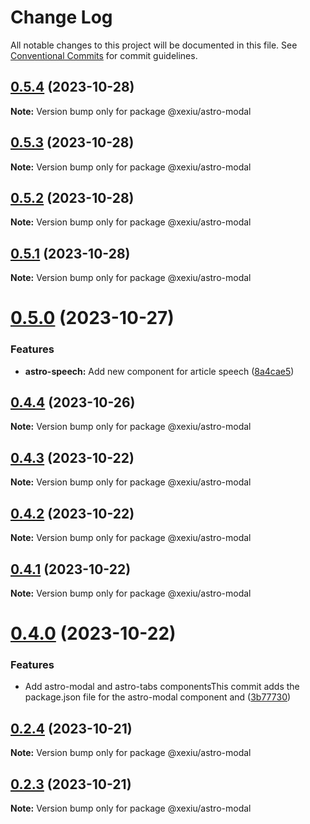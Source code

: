 # Change Log

All notable changes to this project will be documented in this file.
See [Conventional Commits](https://conventionalcommits.org) for commit guidelines.

## [0.5.4](https://github.com/xexiu/astro-components/compare/@xexiu/astro-modal@0.5.3...@xexiu/astro-modal@0.5.4) (2023-10-28)

**Note:** Version bump only for package @xexiu/astro-modal





## [0.5.3](https://github.com/xexiu/astro-components/compare/@xexiu/astro-modal@0.5.2...@xexiu/astro-modal@0.5.3) (2023-10-28)

**Note:** Version bump only for package @xexiu/astro-modal





## [0.5.2](https://github.com/xexiu/astro-components/compare/@xexiu/astro-modal@0.5.1...@xexiu/astro-modal@0.5.2) (2023-10-28)

**Note:** Version bump only for package @xexiu/astro-modal





## [0.5.1](https://github.com/xexiu/astro-components/compare/@xexiu/astro-modal@0.5.0...@xexiu/astro-modal@0.5.1) (2023-10-28)

**Note:** Version bump only for package @xexiu/astro-modal





# [0.5.0](https://github.com/xexiu/astro-components/compare/@xexiu/astro-modal@0.4.4...@xexiu/astro-modal@0.5.0) (2023-10-27)


### Features

* **astro-speech:** Add new component for article speech ([8a4cae5](https://github.com/xexiu/astro-components/commit/8a4cae588530d3ac88f5298f7a2265572d3ef92d))





## [0.4.4](https://github.com/xexiu/astro-components/compare/@xexiu/astro-modal@0.4.3...@xexiu/astro-modal@0.4.4) (2023-10-26)

**Note:** Version bump only for package @xexiu/astro-modal





## [0.4.3](https://github.com/xexiu/astro-components/compare/@xexiu/astro-modal@0.4.2...@xexiu/astro-modal@0.4.3) (2023-10-22)

**Note:** Version bump only for package @xexiu/astro-modal





## [0.4.2](https://github.com/xexiu/astro-components/compare/@xexiu/astro-modal@0.4.1...@xexiu/astro-modal@0.4.2) (2023-10-22)

**Note:** Version bump only for package @xexiu/astro-modal





## [0.4.1](https://github.com/xexiu/astro-components/compare/@xexiu/astro-modal@0.4.0...@xexiu/astro-modal@0.4.1) (2023-10-22)

**Note:** Version bump only for package @xexiu/astro-modal





# [0.4.0](https://github.com/xexiu/astro-components/compare/@xexiu/astro-modal@0.2.4...@xexiu/astro-modal@0.4.0) (2023-10-22)


### Features

* Add astro-modal and astro-tabs componentsThis commit adds the package.json file for the astro-modal component and ([3b77730](https://github.com/xexiu/astro-components/commit/3b77730dc8b30bbec48ff9bc42c0aea48c905a0a))





## [0.2.4](https://github.com/xexiu/astro-components/compare/@xexiu/astro-modal@0.2.3...@xexiu/astro-modal@0.2.4) (2023-10-21)

**Note:** Version bump only for package @xexiu/astro-modal





## [0.2.3](https://github.com/xexiu/astro-components/compare/@xexiu/astro-modal@0.1.9...@xexiu/astro-modal@0.2.3) (2023-10-21)

**Note:** Version bump only for package @xexiu/astro-modal
